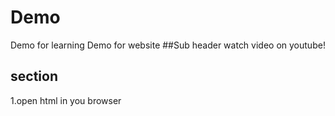 # Demo
Demo for learning
Demo for website
##Sub header
watch video on youtube!

## section 
1.open html in you browser
